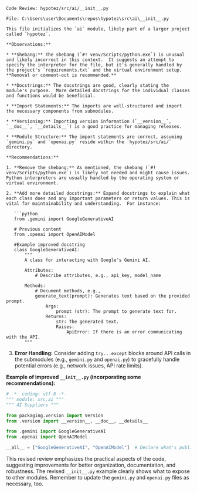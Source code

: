 ```
Code Review: hypotez/src/ai/__init__.py

File: C:\Users\user\Documents\repos\hypotez\src\ai\__init__.py

This file initializes the `ai` module, likely part of a larger project called `hypotez`.

**Observations:**

* **Shebang:** The shebang (`#! venv/Scripts/python.exe`) is unusual and likely incorrect in this context.  It suggests an attempt to specify the interpreter for the file, but it's generally handled by the project's `requirements.txt` and the virtual environment setup.   **Removal or comment-out is recommended.**

* **Docstrings:** The docstrings are good, clearly stating the module's purpose.  More detailed docstrings for the individual classes and functions would be beneficial.

* **Import Statements:** The imports are well-structured and import the necessary components from submodules.

* **Versioning:** Importing version information (`__version__`, `__doc__`, `__details__`) is a good practice for managing releases.

* **Module Structure:** The import statements are correct, assuming `gemini.py` and `openai.py` reside within the `hypotez/src/ai/` directory.

**Recommendations:**

1. **Remove the shebang:** As mentioned, the shebang (`#! venv/Scripts/python.exe`) is likely not needed and might cause issues.  Python interpreters are usually handled by the operating system or virtual environment.

2. **Add more detailed docstrings:** Expand docstrings to explain what each class does and any important parameters or return values. This is vital for maintainability and understanding.  For instance:

   ```python
   from .gemini import GoogleGenerativeAI
   
   # Previous content
   from .openai import OpenAIModel

   #Example improved docstring
   class GoogleGenerativeAI:
       """
       A class for interacting with Google's Gemini AI.
   
       Attributes:
           # Describe attributes, e.g., api_key, model_name
   
       Methods:
           # Document methods, e.g.,
           generate_text(prompt): Generates text based on the provided prompt.
               Args:
                   prompt (str): The prompt to generate text for.
               Returns:
                   str: The generated text.
                   Raises:
                       ApiError: If there is an error communicating with the API.
       """
   ```

3. **Error Handling:**  Consider adding `try...except` blocks around API calls in the submodules (e.g., `gemini.py` and `openai.py`) to gracefully handle potential errors (e.g., network issues, API rate limits).


**Example of improved `__init__.py` (incorporating some recommendations):**

```python
# -*- coding: utf-8 -*-
""" module: src.ai """
""" AI Suppliers """

from packaging.version import Version
from .version import __version__, __doc__, __details__

from .gemini import GoogleGenerativeAI
from .openai import OpenAIModel

__all__ = ["GoogleGenerativeAI", "OpenAIModel"]  # Declare what's public


```

This revised review emphasizes the practical aspects of the code, suggesting improvements for better organization, documentation, and robustness.  The revised `__init__.py` example clearly shows what to expose to other modules. Remember to update the `gemini.py` and `openai.py` files as necessary, too.
```